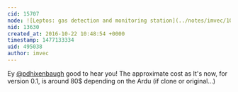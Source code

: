 ```yaml
---
cid: 15707
node: ![Leptos: gas detection and monitoring station](../notes/imvec/10-20-2016/leptos-gas-detection-and-monitoring-station)
nid: 13630
created_at: 2016-10-22 10:48:54 +0000
timestamp: 1477133334
uid: 495038
author: imvec
---
```


Ey [@pdhixenbaugh](/profile/pdhixenbaugh) good to hear you! The approximate cost as It's now, for version 0.1, is around 80$ depending on the Ardu (if clone or original...) 
